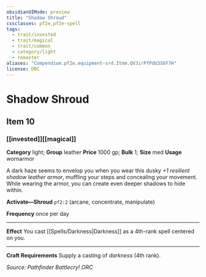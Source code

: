 ```yaml
---
obsidianUIMode: preview
title: "Shadow Shroud"
cssclasses: pf2e,pf2e-spell
tags:
  - trait/invested
  - trait/magical
  - trait/common
  - category/light
  - remaster
aliases: "Compendium.pf2e.equipment-srd.Item.QVJirPfPdU3S6F7H"
license: ORC
---
```

# Shadow Shroud
## Item 10
### [[invested]][[magical]]

**Category** light; **Group** leather
**Price** 1000 gp; 
**Bulk** 1; **Size** med
**Usage** wornarmor

A dark haze seems to envelop you when you wear this dusky _+1 resilient shadow leather armor_, muffling your steps and concealing your movement. While wearing the armor, you can create even deeper shadows to hide within.

**Activate—Shroud** `pf2:2` (arcane, concentrate, manipulate)

**Frequency** once per day

* * *

**Effect** You cast [[Spells/Darkness|Darkness]] as a 4th-rank spell centered on you.

* * *

**Craft Requirements** Supply a casting of _darkness_ (4th rank).

*Source: Pathfinder Battlecry!*
*ORC*